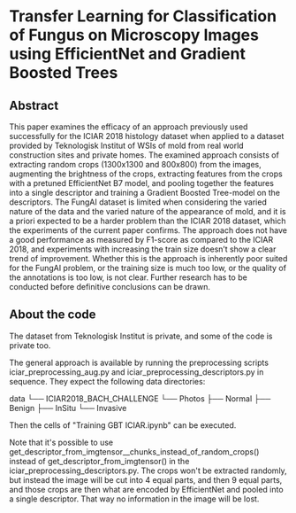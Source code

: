 # Transfer Learning for Classification of Fungus on Microscopy Images using EfficientNet and Gradient Boosted Trees

## Abstract 
This paper examines the efficacy of an approach previously used successfully for the ICIAR 2018 histology dataset when
applied to a dataset provided by Teknologisk Institut of WSIs of mold from real world construction sites and private homes. The examined approach consists of extracting random crops (1300x1300 and 800x800) from the images, augmenting the brightness of the crops, extracting features from the crops with a pretuned EfficientNet B7 model, and pooling together the features into a single descriptor and training a Gradient Boosted Tree-model on the descriptors. The FungAI dataset is limited when considering the varied nature of the data and the varied nature of the appearance of mold, and it is a priori expected to be a harder problem than the ICIAR 2018 dataset, which the experiments of the current paper confirms. The approach does not have a good performance as measured by F1-score as compared to the ICIAR 2018, and experiments with increasing the train size doesn’t show a clear trend of improvement. Whether this is the approach is inherently poor suited for the FungAI problem, or the training size is much too low, or the quality of the annotations is too low, is not clear. Further research has to be conducted before definitive conclusions can be drawn.

## About the code
The dataset from Teknologisk Institut is private, and some of the code is private too. 

The general approach is available by running the preprocessing scripts iciar_preprocessing_aug.py and iciar_preprocessing_descriptors.py in sequence. They expect the following data directories: 

data
└── ICIAR2018_BACH_CHALLENGE
    └── Photos
        ├── Normal
        ├── Benign
        ├── InSitu
        └── Invasive

Then the cells of "Training GBT ICIAR.ipynb" can be executed. 

Note that it's possible to use get_descriptor_from_imgtensor__chunks_instead_of_random_crops() instead of get_descriptor_from_imgtensor() in the iciar_preprocessing_descriptors.py. The crops won't be extracted randomly, but instead the image will be cut into 4 equal parts, and then 9 equal parts, and those crops are then what are encoded by EfficientNet and pooled into a single descriptor. That way no information in the image will be lost. 

